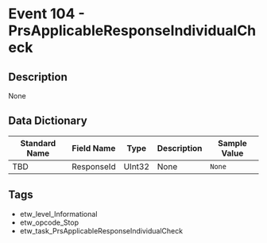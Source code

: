 # Event 104 - PrsApplicableResponseIndividualCheck

## Description
None

## Data Dictionary
|Standard Name|Field Name|Type|Description|Sample Value|
|---|---|---|---|---|
|TBD|ResponseId|UInt32|None|`None`|

## Tags
* etw_level_Informational
* etw_opcode_Stop
* etw_task_PrsApplicableResponseIndividualCheck
